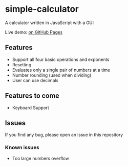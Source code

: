 # simple-calculator
A calculator written in JavaScript with a GUI

Live demo: [on GitHub Pages](https://bussun.github.io/simple-calculator)
## Features
 - Support all four basic operations and exponents
 - Resetting
 - Evaluates only a single pair of numbers at a time
 - Number rounding (used when dividing)
 - User can use decimals

## Features to come
 - Keyboard Support

## Issues
 If you find any bug, please open an issue in this repository
 
### Known issues
 - Too large numbers overflow
